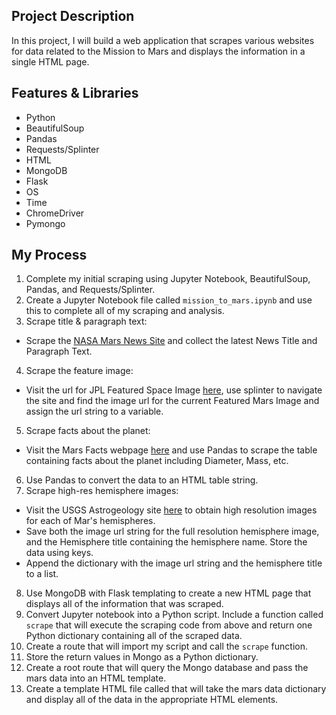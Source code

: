 ## Project Description
In this project, I will build a web application that scrapes various websites for data related to the Mission to Mars and displays the information in a single HTML page. 

## Features & Libraries

* Python
* BeautifulSoup
* Pandas
* Requests/Splinter
* HTML
* MongoDB
* Flask
* OS
* Time
* ChromeDriver
* Pymongo

## My Process

1. Complete my initial scraping using Jupyter Notebook, BeautifulSoup, Pandas, and Requests/Splinter.
2. Create a Jupyter Notebook file called `mission_to_mars.ipynb` and use this to complete all of my scraping and analysis.
3. Scrape title & paragraph text:
  * Scrape the [NASA Mars News Site](https://mars.nasa.gov/news/) and collect the latest News Title and Paragraph Text.
4. Scrape the feature image: 
  * Visit the url for JPL Featured Space Image [here](https://www.jpl.nasa.gov/spaceimages/?search=&category=Mars), use splinter to navigate the site and find the image url for the current Featured Mars Image and assign the url string to a variable.
5. Scrape facts about the planet: 
  * Visit the Mars Facts webpage [here](https://space-facts.com/mars/) and use Pandas to scrape the table containing facts about the planet including Diameter, Mass, etc.
6. Use Pandas to convert the data to an HTML table string.
7. Scrape high-res hemisphere images: 
  * Visit the USGS Astrogeology site [here](https://astrogeology.usgs.gov/search/results?q=hemisphere+enhanced&k1=target&v1=Mars) to obtain high resolution images for each of Mar's hemispheres.
  * Save both the image url string for the full resolution hemisphere image, and the Hemisphere title containing the hemisphere name. Store the data using keys. 
  * Append the dictionary with the image url string and the hemisphere title to a list. 
8. Use MongoDB with Flask templating to create a new HTML page that displays all of the information that was scraped.
9. Convert Jupyter notebook into a Python script. Include a function called `scrape` that will execute the scraping code from above and return one Python dictionary containing all of the scraped data.
10. Create a route that will import my script and call the `scrape` function.
11. Store the return values in Mongo as a Python dictionary.
12. Create a root route that will query the Mongo database and pass the mars data into an HTML template.
13. Create a template HTML file called that will take the mars data dictionary and display all of the data in the appropriate HTML elements. 
